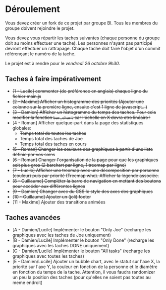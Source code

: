  # Déroulement

Vous devez créer un fork de ce projet par groupe BI.
Tous les membres du groupe doivent rejoindre le projet.

Vous devez vous répartir les taches suivantes (chaque personne du groupe doit au moins effectuer une tache).
Les personnes n'ayant pas participé devront effectuer un rattrapage.
Chaque tache doit faire l'objet d'un commit référençant le numéro de la tache.

Le projet est à rendre pour le *vendredi 26 octobre 9h30*.

## Taches à faire impérativement

 - ~~[1 - Lucile] commenter (de préférence en anglais) chaque ligne du fichier main.js~~
 - ~~[2 - Maxime] Afficher un histogramme des priorités (Ajouter une colonne sur la première ligne, ensuite c'est 1 ligne de javascript...)~~
 - ~~[3 - Damien] Afficher un histogramme du temps des taches. Pour cela modifier la fonction `bar_chart` car l'échelle en X devra etre linéaire !~~
 - [4 - Roman] Afficher quelque-part dans la page des statistiques globales:
   - ~~Temps total de toutes les taches~~
   - Temps total des taches de Joe
   - Temps total des taches en cours
 - ~~[5 - Roman] Changer les couleurs des graphiques à partir d'une liste définie par vos soins~~
 - ~~[6 - Roman] Changer l'organisation de la page pour que les graphiques soit plus gros (2 barchart par ligne, 1 treemap par ligne)~~
 - ~~[7 - Lucile] Afficher une treemap avec une décomposition par personne (couleur) puis par priorité (Treemap who). Afficher la légende associée.~~
 - ~~[8 - Guillaume] Compléter la barre de navigation en mettant des boutons pour accéder aux différentes lignes~~
 - ~~[9 - Damien] Changer avec du CSS le style des axes des graphiques~~
 - ~~[10 - Guillaume] Ajouter un (joli) footer~~
 - [11 - Maxime] Ajouter des transitions animées


## Taches avancées
 - [A - Damien/Lucile] Implémenter le bouton "Only Joe" (recharge les graphiques avec les taches de Joe uniquement)
 - [B - Damien/Lucile] Implémenter le bouton "Only Done" (recharge les graphiques avec les taches DONE uniquement)
 - [C - Damien/Lucile] Implémenter le bouton "All tasks" (recharge les graphiques avec toutes les taches)
 - [E - Damien/Lucile] Ajouter un bubble chart, avec le statut sur l'axe X, la priorité sur l'axe Y, la couleur en fonction de la personne et le diamètre en fonction du temps de la tache. Attention, il vous faudra randomizer un peu la position des taches (pour qu'elles ne soient pas toutes au meme endroit)